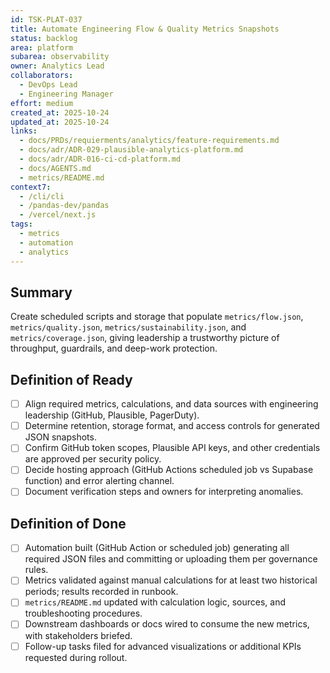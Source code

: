 ```yaml
---
id: TSK-PLAT-037
title: Automate Engineering Flow & Quality Metrics Snapshots
status: backlog
area: platform
subarea: observability
owner: Analytics Lead
collaborators:
  - DevOps Lead
  - Engineering Manager
effort: medium
created_at: 2025-10-24
updated_at: 2025-10-24
links:
  - docs/PRDs/requierments/analytics/feature-requirements.md
  - docs/adr/ADR-029-plausible-analytics-platform.md
  - docs/adr/ADR-016-ci-cd-platform.md
  - docs/AGENTS.md
  - metrics/README.md
context7:
  - /cli/cli
  - /pandas-dev/pandas
  - /vercel/next.js
tags:
  - metrics
  - automation
  - analytics
---
```


## Summary
Create scheduled scripts and storage that populate `metrics/flow.json`, `metrics/quality.json`, `metrics/sustainability.json`, and `metrics/coverage.json`, giving leadership a trustworthy picture of throughput, guardrails, and deep-work protection.

## Definition of Ready
- [ ] Align required metrics, calculations, and data sources with engineering leadership (GitHub, Plausible, PagerDuty).
- [ ] Determine retention, storage format, and access controls for generated JSON snapshots.
- [ ] Confirm GitHub token scopes, Plausible API keys, and other credentials are approved per security policy.
- [ ] Decide hosting approach (GitHub Actions scheduled job vs Supabase function) and error alerting channel.
- [ ] Document verification steps and owners for interpreting anomalies.

## Definition of Done
- [ ] Automation built (GitHub Action or scheduled job) generating all required JSON files and committing or uploading them per governance rules.
- [ ] Metrics validated against manual calculations for at least two historical periods; results recorded in runbook.
- [ ] `metrics/README.md` updated with calculation logic, sources, and troubleshooting procedures.
- [ ] Downstream dashboards or docs wired to consume the new metrics, with stakeholders briefed.
- [ ] Follow-up tasks filed for advanced visualizations or additional KPIs requested during rollout.

